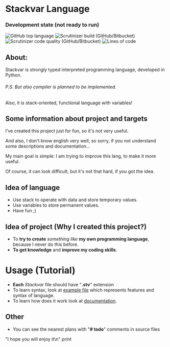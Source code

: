# Stackvar Language
### Development state (not ready to run)
![GitHub top language](https://img.shields.io/github/languages/top/flop-code/stackvar)
![Scrutinizer build (GitHub/Bitbucket)](https://img.shields.io/scrutinizer/build/g/flop-code/stackvar)
![Scrutinizer code quality (GitHub/Bitbucket)](https://img.shields.io/scrutinizer/quality/g/flop-code/stackvar)
![Lines of code](https://img.shields.io/tokei/lines/github/flop-code/stackvar)

## About:
Stackvar is strongly typed interpreted programming language, developed in Python.
###### P.S. But also compiler is planned to be implemented.
Also, it is stack-oriented, functional language with variables!


## Some information about project and targets
I've created this project just for fun, so it's not very useful.

And also, I don't know english very well, so sorry, if you not
understand some descriptions and documentation...

My main goal is simple:
I am trying to improve this lang, to make it more useful.

Of course, it can look difficult, but it's not that hard, if you got the idea.

## Idea of language
* Use stack to operate with data and store temporary values.
* Use variables to store permanent values.
* Have fun ;)

## Idea of project (Why I created this project?)
* To **try to create** *something like* **my own programming language**, because I never do this before.
* **To get knowledge** and **improve my coding skills**.

# Usage (Tutorial)
* **Each** *Stackvar* file should have "**.stv**" extension
* To learn syntax, look at [example file](syntax.stv) which represents features and syntax of language.
* To learn how does it work look at [documentation](docs.txt).

## Other
* You can see the nearest plans with "**# todo**" comments in source files


"I hope you will enjoy it\n" print
